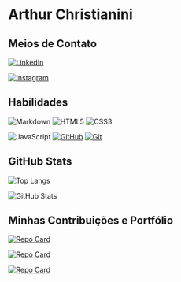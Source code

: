 # Arthur Christianini

## Meios de Contato
[![LinkedIn](https://img.shields.io/badge/LinkedIn-930086?style=for-the-badge&logo=linkedin&logoColor=FFF)](https://www.linkedin.com/in/arthur-christianini-6b4ba9213/)

[![Instagram](https://img.shields.io/badge/Instagram-930086?style=for-the-badge&logo=instagram&logoColor=FFF)](https://www.instagram.com/arthukk_/)

## Habilidades
![Markdown](https://img.shields.io/badge/Markdown-bbb?style=for-the-badge&logo=markdown&logoColor=000)
![HTML5](https://img.shields.io/badge/HTML5-ff9500?style=for-the-badge&logo=html5)
![CSS3](https://img.shields.io/badge/CSS3-6a84e1?style=for-the-badge&logo=css3&logoColor=264CE4)

![JavaScript](https://img.shields.io/badge/JavaScript-ffff9e?style=for-the-badge&logo=javascript)
[![GitHub](https://img.shields.io/badge/GitHub-8fddff?style=for-the-badge&logo=github&logoColor=30A3DC)](https://docs.github.com/)
[![Git](https://img.shields.io/badge/Git-cd435b?style=for-the-badge&logo=git&logoColor=ff8b77)](https://git-scm.com/doc) 

## GitHub Stats

![Top Langs](https://github-readme-stats-git-masterrstaa-rickstaa.vercel.app/api/top-langs/?username=ArthurChristianini&bg_color=000&border_color=930086&title_color=930086&text_color=FFF)

![GitHub Stats](https://github-readme-stats.vercel.app/api?username=ArthurChristianini&theme=transparent&bg_color=000&border_color=930086&show_icons=true&icon_color=30A3DC&title_color=930086&text_color=FFF)


## Minhas Contribuições e Portfólio

[![Repo Card](https://github-readme-stats.vercel.app/api/pin/?username=ArthurChristianini&repo=Portfolio&bg_color=000&border_color=930086&show_icons=true&icon_color=930086&title_color=930086&text_color=FFF)](https://github.com/ArthurChristianini/Portfolio)

[![Repo Card](https://github-readme-stats.vercel.app/api/pin/?username=ArthurChristianini&repo=dio-lab-open-source&bg_color=000&border_color=930086&show_icons=true&icon_color=930086&title_color=930086&text_color=FFF)](https://github.com/ArthurChristianini/dio-lab-open-source)

[![Repo Card](https://github-readme-stats.vercel.app/api/pin/?username=ArthurChristianini&repo=Sistema-de-Avaliacao&bg_color=000&border_color=930086&show_icons=true&icon_color=930086&title_color=930086&text_color=FFF)](https://github.com/ArthurChristianini/Sistema-de-Avaliacao)